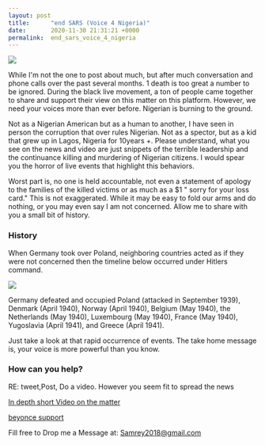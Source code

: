 ```yaml
---
layout: post
title:      "end SARS (Voice 4 Nigeria)"
date:       2020-11-30 21:31:21 +0000
permalink:  end_sars_voice_4_nigeria
---
```




![](https://media.giphy.com/media/rIqLqIqnjaL7i/giphy.gif)


While I'm not the one to post about much, but after much conversation and phone calls over the past several months.  1 death is too great a number to be ignored. During the black live movement, a ton of people came together to share and support their view on this matter on this platform. However, we need your voices more than ever before. Nigerian is burning to the ground.

Not as a Nigerian American but as a human to another, I have seen in person the corruption that over rules Nigerian. Not as a spector, but as a kid that grew up in Lagos, Nigeria for 10years +. Please understand, what you see on the news and video are just snippets of the terrible leadership and the continuance killing and murdering of Nigerian citizens.  I would spear you the horror of live events that highlight this behaviors. 

Worst part is, no one is held accountable, not even a statement of apology to the families of the killed victims or as much as a $1 " sorry for your loss card." This is not exaggerated.
While it may be easy to fold our arms and do nothing, or you may even say I am not concerned. Allow me to share with you a small bit of history. 

### History

When Germany took over Poland, neighboring countries acted as if they were not concerned then the timeline  below occurred under Hitlers command. 

![](https://m.hindustantimes.com/rf/image_size_1200x900/HT/p2/2019/09/27/Pictures/former-german-dictator-adolf-hitler-htphoto_c4bd7d16-e131-11e9-93be-d8edb8f85faf.jpg)

Germany defeated and occupied Poland (attacked in September 1939), Denmark (April 1940), Norway (April 1940), Belgium (May 1940), the Netherlands (May 1940), Luxembourg (May 1940), France (May 1940), Yugoslavia (April 1941), and Greece (April 1941).

Just take a look at that rapid occurrence of events.  The take home message is, your voice is more powerful than you know.  

### How can you help?

RE:
tweet,Post, Do a video.
However you seem fit to spread the news

[In depth short  Video on the matter ](https://youtu.be/VulYdhWDcY8)


[beyonce support](https://www.beyonce.com/nigeria-we-stand-with-you/)

Fill free to Drop me a Message at: Samrey2018@gmail.com

